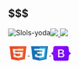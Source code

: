 ## $$$
 <div>
  <a href="https://github.com/slolstrix">
  <img height="180em" src="https://github-readme-stats.vercel.app/api?username=slolstrix&show_icons=true&theme=midnight-purple&include_all_commits=true&count_private=true"/>
  <img height="118em" src="https://github-readme-stats.vercel.app/api/top-langs/?username=slolstrix&layout=compact&langs_count=7&theme=midnight-purple"/>
  <img align="left" alt="Slols-yoda" src=https://i.pinimg.com/originals/ca/15/e3/ca15e394459d9f64e16d80c494405e5b.gif>
</div>
 
<div style="display: inline_block"><br>
  <img align="center" alt="Slols-HTML" height="30" width="40" src="https://raw.githubusercontent.com/devicons/devicon/master/icons/html5/html5-original.svg">
  <img align="center" alt="Slols-CSS" height="30" width="40" src="https://raw.githubusercontent.com/devicons/devicon/master/icons/css3/css3-original.svg">
  <img align="center" alt="Slols-CSS" height="30" width="40" src="https://github.com/devicons/devicon/blob/master/icons/bootstrap/bootstrap-original.svg">
</div>
  
  ##
